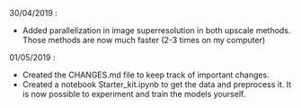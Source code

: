 30/04/2019 :
- Added parallelization in image superresolution in both upscale methods. Those
methods are now much faster (2-3 times on my computer)

01/05/2019 :
- Created the CHANGES.md file to keep track of important changes.
- Created a notebook Starter_kit.ipynb to get the data and preprocess it. It is
now possible to experiment and train the models yourself.
